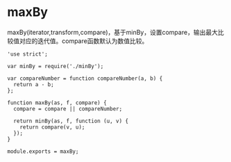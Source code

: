 # maxBy

maxBy(iterator,transform,compare)，基于minBy，设置compare，输出最大比较值对应的迭代值。compare函数默认为数值比较。

    'use strict';

    var minBy = require('./minBy');

    var compareNumber = function compareNumber(a, b) {
      return a - b;
    };

    function maxBy(as, f, compare) {
      compare = compare || compareNumber;

      return minBy(as, f, function (u, v) {
        return compare(v, u);
      });
    }

    module.exports = maxBy;